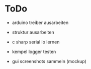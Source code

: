 ToDo
====

- arduino treiber ausarbeiten
- struktur ausarbeiten
- c sharp serial io lernen


- kempel logger testen

- gui screenshots sammeln (mockup)

